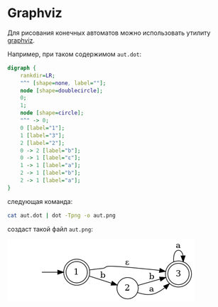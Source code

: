 # Graphviz

Для рисования конечных автоматов можно использовать утилиту [graphviz](https://graphviz.org/docs/layouts/).

Например, при таком содержимом `aut.dot`:

```dot
digraph {
    rankdir=LR;
    "^" [shape=none, label=""];
    node [shape=doublecircle];
    0;
    1;
    node [shape=circle];
    "^" -> 0;
    0 [label="1"];
    1 [label="3"];
    2 [label="2"];
    0 -> 2 [label="b"];
    0 -> 1 [label="ε"];
    1 -> 1 [label="a"];
    2 -> 1 [label="b"];
    2 -> 1 [label="a"];
}
```

следующая команда:

```sh
cat aut.dot | dot -Tpng -o aut.png
```

cоздаст такой файл `aut.png`:

![aut](./aut.png)
